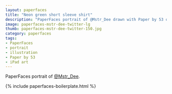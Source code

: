 ```yaml
---
layout: paperfaces
title: "Neon green short sleeve shirt"
description: "PaperFaces portrait of @Mstr_Dee drawn with Paper by 53 on an iPad."
image: paperfaces-mstr-dee-twitter-lg
thumb: paperfaces-mstr-dee-twitter-150.jpg
category: paperfaces
tags: 
- PaperFaces
- portrait
- illustration
- Paper by 53
- iPad art
---
```


PaperFaces portrait of [@Mstr_Dee](http://twitter.com/Mstr_Dee).

{% include paperfaces-boilerplate.html %}